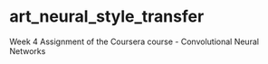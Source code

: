 # art_neural_style_transfer
Week 4 Assignment of the Coursera course - Convolutional Neural Networks
